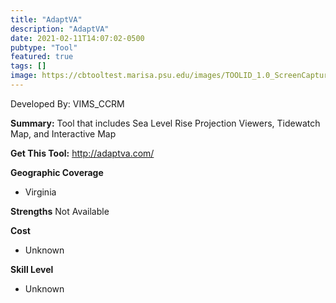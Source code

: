 ```yaml
---
title: "AdaptVA"
description: "AdaptVA"
date: 2021-02-11T14:07:02-0500
pubtype: "Tool"
featured: true
tags: []
image: https://cbtooltest.marisa.psu.edu/images/TOOLID_1.0_ScreenCapture-1.png
---
```

Developed By: VIMS_CCRM

**Summary:** Tool that includes Sea Level Rise Projection Viewers, Tidewatch Map, and Interactive Map

__**Get This Tool:**__ http://adaptva.com/

__**Geographic Coverage**__
- Virginia

__**Strengths**__
Not Available

__**Cost**__
- Unknown

__**Skill Level**__
- Unknown
